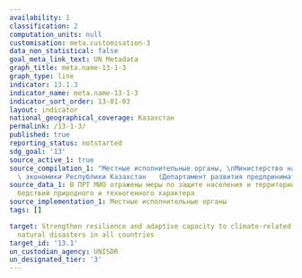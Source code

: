 ```yaml
---
availability: 1
classification: 2
computation_units: null
customisation: meta.customisation-3
data_non_statistical: false
goal_meta_link_text: UN Metadata
graph_title: meta.name-13-1-3
graph_type: line
indicator: 13.1.3
indicator_name: meta.name-13-1-3
indicator_sort_order: 13-01-03
layout: indicator
national_geographical_coverage: Казахстан
permalink: /13-1-3/
published: true
reporting_status: notstarted
sdg_goal: '13'
source_active_1: true
source_compilation_1: "Местные исполнительные органы, \nМинистерство национальной\
  \ экономики Республики Казахстан   (Департамент развития предпринимательства)"
source_data_1: В ПРТ МИО отражены меры по защите населения и территорий от  стихийных
  бедствий природного и техногенного характера
source_implementation_1: Местные исполнительные органы
tags: []

target: Strengthen resilience and adaptive capacity to climate-related hazards and
  natural disasters in all countries
target_id: '13.1'
un_custodian_agency: UNISDR
un_designated_tier: '3'
---
```

